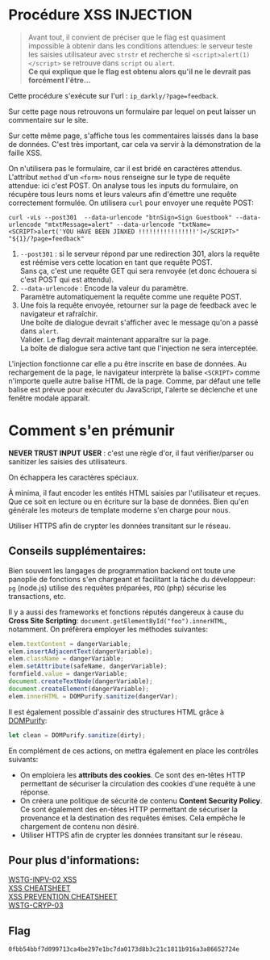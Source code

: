# Procédure XSS INJECTION 

> Avant tout, il convient de préciser que le flag est quasiment
> impossible à obtenir dans les conditions attendues: le serveur teste
> les saisies utilisateur
> avec `strstr` et recherche si `<script>alert(1)</script>` se retrouve dans `script` ou `alert`.   
> **Ce qui explique que le flag est obtenu alors qu'il ne le devrait pas forcément l'être...**

Cette procédure s'exécute sur l'url : `ip_darkly/?page=feedback`.

Sur cette page nous retrouvons un formulaire par lequel on peut laisser
un commentaire sur le site. 

Sur cette même page, s'affiche tous les commentaires laissés dans la
base de données. C'est très important, car cela va servir à la
démonstration de la faille XSS.

On n'utilisera pas le formulaire, car il est bridé en caractères
attendus. L'attribut `method` d'un `<form>` nous renseigne sur le type de requête attendue: ici c'est POST. On analyse tous les inputs du formulaire, on
récupère tous leurs noms et leurs valeurs afin d'émettre une requête correctement formulée. On utilisera `curl` pour envoyer une requête POST:

`curl -vLs --post301  --data-urlencode "btnSign=Sign Guestbook" --data-urlencode "mtxtMessage=alert" --data-urlencode "txtName=<SCRIPT>alert('YOU HAVE BEEN JINXED !!!!!!!!!!!!!!!!')</SCRIPT>" "${1}/?page=feedback"`

1. `--post301` : si le serveur répond par une redirection 301, alors la
   requête est réémise vers cette location en tant que requête POST.  
   Sans ça, c'est une requête GET qui sera renvoyée (et donc échouera si
   c'est POST qui est attendu).
2. `--data-urlencode` : Encode la valeur du paramètre.   
Paramètre automatiquement la requête comme une requête POST.
3. Une fois la requête envoyée, retourner sur la page de feedback avec
   le navigateur et rafraîchir.   
   Une boîte de dialogue devrait s'afficher avec le message
   qu'on a passé dans `alert`.   
   Valider. Le flag devrait maintenant apparaître sur la
   page.  
   La boîte de dialogue sera active tant que l'injection ne sera
   interceptée.

L'injection fonctionne car elle a pu être inscrite en base de données.
Au rechargement de la page, le navigateur interprète la balise `<SCRIPT>` comme n'importe quelle autre balise HTML de la page. Comme, par défaut une telle balise est prévue pour exécuter du JavaScript, l'alerte se déclenche et une fenêtre modale apparaît.

# Comment s'en prémunir

**NEVER TRUST INPUT USER** : c'est une règle d'or, il faut vérifier/parser
ou sanitizer les saisies des utilisateurs.

On échappera les caractères spéciaux. 

À minima, il faut encoder les entités HTML saisies par l'utilisateur
et reçues. Que ce soit en lecture ou en écriture sur la base de données.
Bien qu'en générale les moteurs de template moderne s'en charge pour nous.

Utiliser HTTPS afin de crypter les données transitant sur le réseau.

## Conseils supplémentaires:

Bien souvent les langages de programmation backend ont toute une
panoplie de fonctions s'en chargeant et facilitant la tâche du
développeur: `pg` (node.js) utilise des requêtes préparées, `PDO` (php)
sécurise les transactions, etc.

Il y a aussi des frameworks et fonctions réputés dangereux à cause du
**Cross Site Scripting**: `document.getElementById("foo").innerHTML`,
notamment. On préfèrera employer les méthodes suivantes:

```javascript
elem.textContent = dangerVariable;
elem.insertAdjacentText(dangerVariable);
elem.className = dangerVariable;
elem.setAttribute(safeName, dangerVariable);
formfield.value = dangerVariable;
document.createTextNode(dangerVariable);
document.createElement(dangerVariable);
elem.innerHTML = DOMPurify.sanitize(dangerVar);
```

Il est également possible d'assainir des structures HTML grâce à
[DOMPurify](https://github.com/cure53/DOMPurify):

```javascript
let clean = DOMPurify.sanitize(dirty);
```

En complément de ces actions, on mettra également en place les contrôles
suivants:
- On emploiera les **attributs des cookies**. Ce sont des en-têtes HTTP
  permettant de sécuriser la circulation des cookies d'une requête à une
  réponse.
- On créera une politique de sécurité de contenu **Content Security
  Policy**. Ce sont également des en-têtes HTTP permettant de sécuriser
  la provenance et la destination des requêtes émises. Cela empêche le
  chargement de contenu non désiré.
- Utiliser HTTPS afin de crypter les données transitant sur le réseau.

## Pour plus d'informations:  
[WSTG-INPV-02 XSS](https://github.com/clallier94/wstg-translation-fr/blob/main/4-Web_Application_Security_Testing/07-Input_Validation_Testing/02-Testing_for_Stored_Cross_Site_Scripting.md)   
[XSS CHEATSHEET](https://cheatsheetseries.owasp.org/cheatsheets/XSS_Filter_Evasion_Cheat_Sheet.html)   
[XSS PREVENTION CHEATSHEET](https://cheatsheetseries.owasp.org/cheatsheets/Cross_Site_Scripting_Prevention_Cheat_Sheet.html)   
[WSTG-CRYP-03](https://github.com/clallier94/wstg-translation-fr/blob/0d20f06e3195a81fd07c9294207dd80ba7710e55/4-Web_Application_Security_Testing/09-Testing_for_Weak_Cryptography/03-Testing_for_Sensitive_Information_Sent_via_Unencrypted_Channels.md)    

## Flag
```text
0fbb54bbf7d099713ca4be297e1bc7da0173d8b3c21c1811b916a3a86652724e
```
